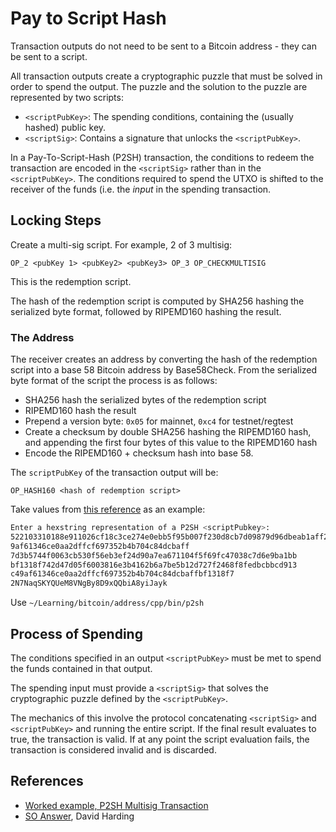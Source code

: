 # Pay to Script Hash
Transaction outputs do not need to be sent to a Bitcoin address - they can be sent to a script.

All transaction outputs create a cryptographic puzzle that must be solved in order to spend the output. The puzzle and the solution to the puzzle are represented by two scripts:

* `<scriptPubKey>`: The spending conditions, containing the (usually hashed) public key.
* `<scriptSig>`: Contains a signature that unlocks the `<scriptPubKey>`.

In a Pay-To-Script-Hash (P2SH) transaction, the conditions to redeem the transaction are encoded in the `<scriptSig>` rather than in the `<scriptPubKey>`. The conditions required to spend the UTXO is shifted to the receiver of the funds (i.e. the _input_ in the spending transaction.

Locking Steps
-------------
Create a multi-sig script. For example, 2 of 3 multisig:
```
OP_2 <pubKey 1> <pubKey2> <pubKey3> OP_3 OP_CHECKMULTISIG
```
This is the redemption script.

The hash of the redemption script is computed by SHA256 hashing the serialized byte format, followed by RIPEMD160 hashing the result.

### The Address
The receiver creates an address by converting the hash of the redemption script into a base 58 Bitcoin address by Base58Check. From the serialized byte format of the script the process is as follows: 

* SHA256 hash the serialized bytes of the redemption script
* RIPEMD160 hash the result
* Prepend a version byte: `0x05` for mainnet, `0xc4` for testnet/regtest
* Create a checksum by double SHA256 hashing the RIPEMD160 hash, and appending the first four bytes of this value to the RIPEMD160 hash
* Encode the RIPEMD160 + checksum hash into base 58.

The `scriptPubKey` of the transaction output will be:

```
OP_HASH160 <hash of redemption script>
```

Take values from [this reference][1] as an example:
```bash
Enter a hexstring representation of a P2SH <scriptPubkey>:
522103310188e911026cf18c3ce274e0ebb5f95b007f230d8cb7d09879d96dbeab1aff210243930746e6ed6552e03359db521b088134652905bd2d1541fa9124303a41e95621029e03a901b85534ff1e92c43c74431f7ce72046060fcf7a95c37e148f78c7725553ae
9af61346ce0aa2dffcf697352b4b704c84dcbaff
7d3b5744f0063cb530f56eb3ef24d90a7ea671104f5f69fc47038c7d6e9ba1bb
bf1318f742d47d05f6003816e3b4162b6a7be5b12d727f2468f8fedbcbbcd913
c49af61346ce0aa2dffcf697352b4b704c84dcbaffbf1318f7
2N7NaqSKYQUeM8VNgBy8D9xQQbiA8yiJayk
```
Use `~/Learning/bitcoin/address/cpp/bin/p2sh`

Process of Spending
-------------------
The conditions specified in an output `<scriptPubKey>` must be met to spend the funds contained in that output.

The spending input must provide a `<scriptSig>` that solves the cryptographic puzzle defined by the `<scriptPubKey>`.

The mechanics of this involve the protocol concatenating `<scriptSig>` and `<scriptPubKey>` and running the entire script. If the final result evaluates to true, the transaction is valid. If at any point the script evaluation fails, the transaction is considered invalid and is discarded.

References
----------
* [Worked example, P2SH Multisig Transaction][1]
* [SO Answer][2], David Harding

[1]: https://bitcoin.org/en/developer-examples#p2sh-multisig
[2]: https://bitcoin.stackexchange.com/a/52272/56514

